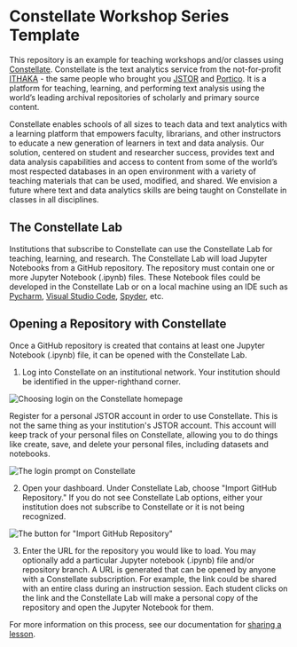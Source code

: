 # Constellate Workshop Series Template

This repository is an example for teaching workshops and/or classes using [Constellate](https://constellate.org/). Constellate is the text analytics service from the not-for-profit [ITHAKA](https://www.ithaka.org/) - the same people who brought you [JSTOR](https://www.jstor.org/) and [Portico](https://www.portico.org/). It is a platform for teaching, learning, and performing text analysis using the world’s leading archival repositories of scholarly and primary source content.

Constellate enables schools of all sizes to teach data and text analytics with a learning platform that empowers faculty, librarians, and other instructors to educate a new generation of learners in text and data analysis. Our solution, centered on student and researcher success, provides text and data analysis capabilities and access to content from some of the world’s most respected databases in an open environment with a variety of teaching materials that can be used, modified, and shared. We envision a future where text and data analytics skills are being taught on Constellate in classes in all disciplines.

## The Constellate Lab

Institutions that subscribe to Constellate can use the Constellate Lab for teaching, learning, and research. The Constellate Lab will load Jupyter Notebooks from a GitHub repository. The repository must contain one or more Jupyter Notebook (.ipynb) files. These Notebook files could be developed in the Constellate Lab or on a local machine using an IDE such as [Pycharm](https://www.jetbrains.com/pycharm/), [Visual Studio Code](https://code.visualstudio.com/), [Spyder](https://www.spyder-ide.org/), etc.  

## Opening a Repository with Constellate

Once a GitHub repository is created that contains at least one Jupyter Notebook (.ipynb) file, it can be opened with the Constellate Lab. 

1. Log into Constellate on an institutional network. Your institution should be identified in the upper-righthand corner. 

![Choosing login on the Constellate homepage](https://ithaka-labs.s3.amazonaws.com/static-files/images/tdm/tdmdocs/login-and-institution-identifier.png)

Register for a personal JSTOR account in order to use Constellate. This is not the same thing as your institution's JSTOR account. This account will keep track of your personal files on Constellate, allowing you to do things like create, save, and delete your personal files, including datasets and notebooks.

![The login prompt on Constellate](https://ithaka-labs.s3.amazonaws.com/static-files/images/tdm/tdmdocs/constellate-login.png)

2. Open your dashboard. Under Constellate Lab, choose "Import GitHub Repository." If you do not see Constellate Lab options, either your institution does not subscribe to Constellate or it is not being recognized. 

![The button for "Import GitHub Repository"](https://ithaka-labs.s3.amazonaws.com/static-files/images/tdm/tdmdocs/dashboard-import-notebook.png)

3. Enter the URL for the repository you would like to load. You may optionally add a particular Jupyter notebook (.ipynb) file and/or repository branch. A URL is generated that can be opened by anyone with a Constellate subscription. For example, the link could be shared with an entire class during an instruction session. Each student clicks on the link and the Constellate Lab will make a personal copy of the repository and open the Jupyter Notebook for them.

For more information on this process, see our documentation for [sharing a lesson](https://constellate.org/docs/sharing-a-lesson/).


